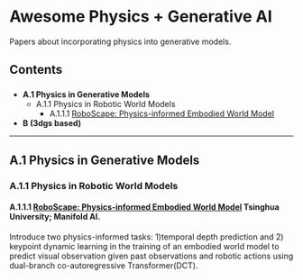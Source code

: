 # Awesome Physics + Generative AI

Papers about incorporating physics into generative models.

## Contents
### 
- **A.1 Physics in Generative Models**
  - A.1.1 Physics in Robotic World Models
    - A.1.1.1 [RoboScape: Physics-informed Embodied World Model](#a111-roboscape-physics-informed-embodied-world-model)
- **B (3dgs based)**
---


## A.1 Physics in Generative Models

### A.1.1 Physics in Robotic World Models

#### A.1.1.1 [RoboScape: Physics-informed Embodied World Model](https://arxiv.org/abs/2506.23135) Tsinghua University; Manifold AI.

Introduce two physics-informed tasks: 1)temporal depth prediction and 2) keypoint dynamic learning in the training of an embodied world model to predict visual observation given past observations and robotic actions using dual-branch co-autoregressive Transformer(DCT).